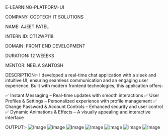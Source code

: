 E-LEARNING-PLATFORM-UI

COMPANY: CODTECH IT SOLUTIONS

NAME: AJEET PATEL

INTERN ID: CT12WP118

DOMAIN: FRONT END DEVELOPMENT

DURATION: 12 WEEEKS

MENTOR: NEELA SANTOSH

DESCRIPTION:-
I developed a real-time chat application with a sleek and intuitive UI, ensuring seamless communication and an engaging user experience. Built with modern frontend technologies, this application offers:

✅ Instant Messaging – Real-time updates with smooth interactions
✅ User Profiles & Settings – Personalized experience with profile management
✅ Change Password & Account Controls – Enhanced security and user control
✅ Dynamic Animations & Effects – A visually appealing and interactive interface

OUTPUT:-
![Image](https://github.com/user-attachments/assets/0df9aa54-b9ef-4ed4-8114-2056cf3f11b3)
![Image](https://github.com/user-attachments/assets/9250a4f0-704d-45e0-9a8f-c8d68d22c8dc)
![Image](https://github.com/user-attachments/assets/d8a8159f-a508-414e-91a4-7553c7f4020a)
![Image](https://github.com/user-attachments/assets/d46bbf35-508e-4594-986a-bc34226ab3ee)
![Image](https://github.com/user-attachments/assets/35d48570-a736-4d13-b60f-4ee67cc4d923)
![Image](https://github.com/user-attachments/assets/e26a47bc-b822-4831-916d-4dd88a94b0ab)
![Image](https://github.com/user-attachments/assets/1f180417-6a3c-4cca-ae78-dd6fe0c01d45)
